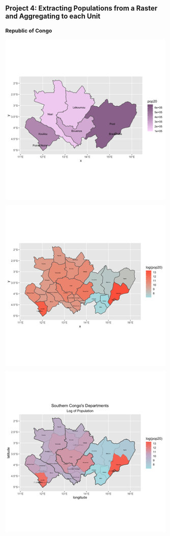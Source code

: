 ## Project 4: Extracting Populations from a Raster and Aggregating to each Unit
### Republic of Congo

![](P4P1P1.png)

![](P4P1P2.png)

![](P4P1P3.png)
